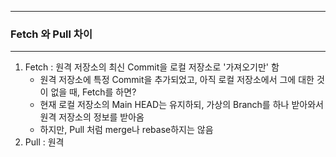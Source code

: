 -----
### Fetch 와 Pull 차이
-----
1. Fetch : 원격 저장소의 최신 Commit을 로컬 저장소로 '가져오기만' 함
   - 원격 저장소에 특정 Commit을 추가되었고, 아직 로컬 저장소에서 그에 대한 것이 없을 때, Fetch를 하면?
   - 현재 로컬 저장소의 Main HEAD는 유지하되, 가상의 Branch를 하나 받아와서 원격 저장소의 정보를 받아옴
   - 하지만, Pull 처럼 merge나 rebase하지는 않음
3. Pull : 원격 
